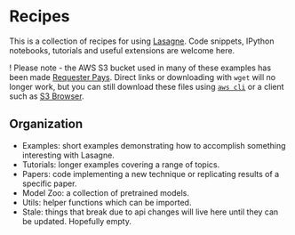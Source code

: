 Recipes
=========

This is a collection of recipes for using [Lasagne](https://github.com/Lasagne/Lasagne). Code snippets, IPython notebooks, tutorials and useful extensions are welcome here.

! Please note - the AWS S3 bucket used in many of these examples has been made [Requester Pays](https://docs.aws.amazon.com/AmazonS3/latest/dev/RequesterPaysBuckets.html). Direct links or downloading with `wget` will no longer work, but you can still download these files using [`aws cli`](https://github.com/aws/aws-cli) or a client such as [S3 Browser](http://s3browser.com/).

Organization
------------

* Examples: short examples demonstrating how to accomplish something interesting with Lasagne.
* Tutorials: longer examples covering a range of topics.
* Papers: code implementing a new technique or replicating results of a specific paper.
* Model Zoo: a collection of pretrained models.
* Utils: helper functions which can be imported.
* Stale: things that break due to api changes will live here until they can be updated. Hopefully empty.
